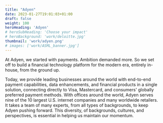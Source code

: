```yaml
---
title: "Adyen"
date: 2023-01-27T19:01:03+01:00
draft: false
weight: 100
heroHeading: 'Adyen'
# heroSubHeading: 'Choose your impact'
# heroBackground: 'work/deloitte.jpg'
thumbnail: 'work/adyen.png'
# images: ['work/ASML_banner.jpg']
---
```


At Adyen, we started with payments. Ambition demanded more. So we set off to build a financial technology platform for the modern era, entirely in-house, from the ground up. 

Today, we provide leading businesses around the world with end-to-end payment capabilities, data enhancements, and financial products in a single solution, connecting directly to Visa, Mastercard, and consumers' globally preferred payment methods. With offices around the world, Adyen serves nine of the 10 largest U.S. internet companies and many worldwide retailers. It takes a team of many experts, from all types of backgrounds, to keep Adyen pushing forward. This diversity, of backgrounds, cultures, and perspectives, is essential in helping us maintain our momentum.
